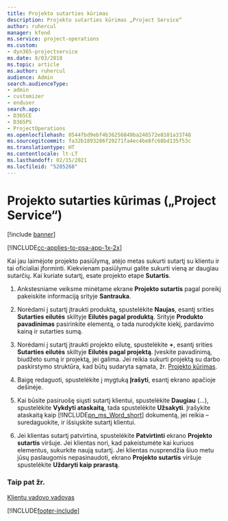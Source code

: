 ```yaml
---
title: Projekto sutarties kūrimas
description: Projekto sutarties kūrimas „Project Service“
author: ruhercul
manager: kfend
ms.service: project-operations
ms.custom:
- dyn365-projectservice
ms.date: 8/03/2018
ms.topic: article
ms.author: ruhercul
audience: Admin
search.audienceType:
- admin
- customizer
- enduser
search.app:
- D365CE
- D365PS
- ProjectOperations
ms.openlocfilehash: 0544fbd9ebf4b36256849ba246572e8101a33748
ms.sourcegitcommit: fa32b1893286f20271fa4ec4be8fc68bd135f53c
ms.translationtype: HT
ms.contentlocale: lt-LT
ms.lasthandoff: 02/15/2021
ms.locfileid: "5285268"
---
```

# <a name="create-a-project-contract-project-service"></a>Projekto sutarties kūrimas („Project Service“)

[!include [banner](../includes/psa-now-project-operations.md)]

[!INCLUDE[cc-applies-to-psa-app-1x-2x](../includes/cc-applies-to-psa-app-1x-2x.md)]

Kai jau laimėjote projekto pasiūlymą, atėjo metas sukurti sutartį su klientu ir tai oficialiai įforminti. Kiekvienam pasiūlymui galite sukurti vieną ar daugiau sutarčių. Kai kuriate sutartį, esate projekto etape **Sutartis**.  
  
1. Ankstesniame veiksme minėtame ekrane **Projekto sutartis** pagal poreikį pakeiskite informaciją srityje **Santrauka**.  
  
2. Norėdami į sutartį įtraukti produktą, spustelėkite **Naujas**, esantį srities **Sutarties eilutės** skiltyje **Eilutės pagal produktą**. Srityje **Produkto pavadinimas** pasirinkite elementą, o tada nurodykite kiekį, pardavimo kainą ir sutarties sumą.  
  
3. Norėdami į sutartį įtraukti projekto eilutę, spustelėkite **+**, esantį srities **Sutarties eilutės** skiltyje **Eilutės pagal projektą**. Įveskite pavadinimą, biudžeto sumą ir projektą, jei galima. Jei reikia sukurti projektą su darbo paskirstymo struktūra, kad būtų sudaryta sąmata, žr. [Projekto kūrimas](../psa/create-project.md).  
  
4. Baigę redaguoti, spustelėkite į mygtuką **Įrašyti**, esantį ekrano apačioje dešinėje.  
  
5. Kai būsite pasiruošę siųsti sutartį klientui, spustelėkite **Daugiau** (...), spustelėkite **Vykdyti ataskaitą**, tada spustelėkite **Užsakyti**. Įrašykite ataskaitą kaip [!INCLUDE[pn_ms_Word_short](../includes/pn-ms-word-short.md)] dokumentą, jei reikia – suredaguokite, ir išsiųskite sutartį klientui.  
  
6. Jei klientas sutartį patvirtina, spustelėkite **Patvirtinti** ekrano **Projekto sutartis** viršuje. Jei klientas nori, kad pakeistumėte kai kuriuos elementus, sukurkite naują sutartį. Jei klientas nusprendžia šiuo metu jūsų paslaugomis nepasinaudoti, ekrano **Projekto sutartis** viršuje spustelėkite **Uždaryti kaip prarastą**.  
  
### <a name="see-also"></a>Taip pat žr.  
 [Klientų vadovo vadovas](../psa/account-manager-guide.md)


[!INCLUDE[footer-include](../includes/footer-banner.md)]
